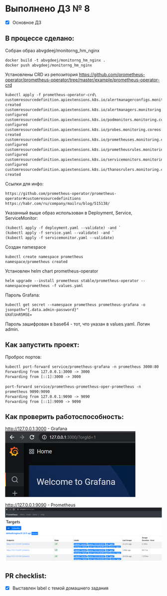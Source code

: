 # Выполнено ДЗ № 8

 - [x] Основное ДЗ

## В процессе сделано:
Собран образ abvgdeej/monitorng_hm_nginx 
    
    docker build -t abvgdeej/monitorng_hm_nginx .
    docker push abvgdeej/monitorng_hm_nginx
    
Установлены CRD из репозитория https://github.com/prometheus-operator/prometheus-operator/tree/master/example/prometheus-operator-crd

    kubectl apply -f prometheus-operator-crd\
    customresourcedefinition.apiextensions.k8s.io/alertmanagerconfigs.monitoring.coreos.com created
    customresourcedefinition.apiextensions.k8s.io/alertmanagers.monitoring.coreos.com configured
    customresourcedefinition.apiextensions.k8s.io/podmonitors.monitoring.coreos.com configured
    customresourcedefinition.apiextensions.k8s.io/probes.monitoring.coreos.com created
    customresourcedefinition.apiextensions.k8s.io/prometheuses.monitoring.coreos.com configured
    customresourcedefinition.apiextensions.k8s.io/prometheusrules.monitoring.coreos.com configured
    customresourcedefinition.apiextensions.k8s.io/servicemonitors.monitoring.coreos.com configured
    customresourcedefinition.apiextensions.k8s.io/thanosrulers.monitoring.coreos.com created

Ссылки для инфо: 

    https://github.com/prometheus-operator/prometheus-operator#customresourcedefinitions
    https://habr.com/ru/company/mailru/blog/515138/

Указанный выше образ использован в Deployment, Service, ServiceMonitor:

    (kubectl apply -f deployment.yaml --validate) -and `
    (kubectl apply -f service.yaml --validate) -and `
    (kubectl apply -f servicemonitor.yaml --validate)

Создан namespace

    kubectl create namespace prometheus
    namespace/prometheus created

Установлен helm chart prometheus-operator

    helm upgrade --install prometheus stable/prometheus-operator --namespace=prometheus -f values.yaml
    
Пароль Grafana:

    kubectl get secret --namespace prometheus prometheus-grafana -o jsonpath="{.data.admin-password}"
    UXdlUnR5MSE= 

Пароль зашифрован в base64 - тот, что указан в values.yaml. Логин admin.

## Как запустить проект:
Проброс портов:
    
    kubectl port-forward service/prometheus-grafana -n prometheus 3000:80
    Forwarding from 127.0.0.1:3000 -> 3000
    Forwarding from [::1]:3000 -> 3000
    
    port-forward service/prometheus-prometheus-oper-prometheus -n prometheus 9090:9090
    Forwarding from 127.0.0.1:9090 -> 9090
    Forwarding from [::1]:9090 -> 9090

## Как проверить работоспособность:

http://127.0.0.1:3000 - Grafana
![alt text](grafana.png)

http://127.0.0.1:9090 - Prometheus
![alt text](prometheus.png)

## PR checklist:
 - [x] Выставлен label с темой домашнего задания